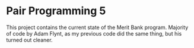 # Pair Programming 5

This project contains the current state of the Merit Bank program. Majority of code by Adam Flynt, as my previous code did the same thing, but his turned out cleaner.